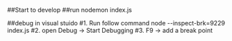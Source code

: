 ##Start to develop
##run
nodemon index.js

##debug in visual stuido
#1. Run follow command
node --inspect-brk=9229 index.js
#2. open Debug -> Start Debugging
#3. F9 -> add a break point
